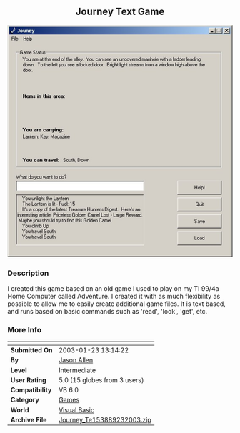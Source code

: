 ﻿<div align="center">

## Journey Text Game

<img src="PIC2003231236961.jpg">
</div>

### Description

I created this game based on an old game I used to play on my TI 99/4a Home Computer called Adventure. I created it with as much flexibility as possible to allow me to easily create additional game files. It is text based, and runs based on basic commands such as 'read', 'look', 'get', etc.
 
### More Info
 


<span>             |<span>
---                |---
**Submitted On**   |2003-01-23 13:14:22
**By**             |[Jason Allen](https://github.com/Planet-Source-Code/PSCIndex/blob/master/ByAuthor/jason-allen.md)
**Level**          |Intermediate
**User Rating**    |5.0 (15 globes from 3 users)
**Compatibility**  |VB 6\.0
**Category**       |[Games](https://github.com/Planet-Source-Code/PSCIndex/blob/master/ByCategory/games__1-38.md)
**World**          |[Visual Basic](https://github.com/Planet-Source-Code/PSCIndex/blob/master/ByWorld/visual-basic.md)
**Archive File**   |[Journey\_Te153889232003\.zip](https://github.com/Planet-Source-Code/jason-allen-journey-text-game__1-42929/archive/master.zip)








